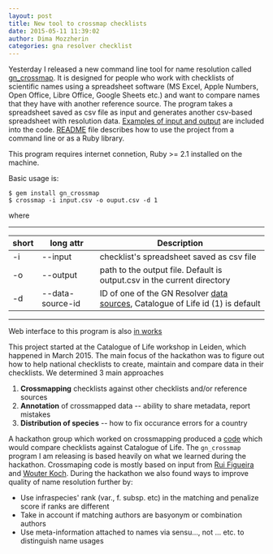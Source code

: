 ```yaml
---
layout: post
title: New tool to crossmap checklists
date: 2015-05-11 11:39:02
author: Dima Mozzherin
categories: gna resolver checklist
---
```


Yesterday I released a new command line tool for name resolution called
[gn_crossmap][gncrossmap]. It is designed for people who work with checklists
of scientific names using a spreadsheet software (MS Excel, Apple Numbers, Open
Office, Libre Office, Google Sheets etc.) and want to compare names that they
have with another reference source. The program takes a spreadsheet saved as
csv file as input and generates another csv-based spreadsheet with resolution
data.  [Examples of input and output][examples] are included into the code.
[README][readme] file describes how to use the project from a command line or
as a Ruby library.

This program requires internet connetion, Ruby >= 2.1 installed on the machine.

Basic usage is:

    $ gem install gn_crossmap
    $ crossmap -i input.csv -o ouput.csv -d 1

where

---

short| long attr        | Description
-----|------------------|----------------------------------------------------------------------------------------
-i   | --input          | checklist's spreadsheet saved as csv file
-o   | --output         | path to the output file. Default is output.csv in the current directory
-d   | --data-source-id | ID of one of the GN Resolver [data sources][ds], Catalogue of Life id (1) is default

---

Web interface to this program is also [in works][checklist]

This project started at the Catalogue of Life workshop in Leiden,
which happened in March 2015. The main focus of the hackathon was to figure out
how to help national checklists to create, maintain and compare data in their
checklists.  We determined 3 main approaches

1. **Crossmapping** checklists against other checklists and/or reference sources
2. **Annotation** of crossmapped data -- ability to share metadata, report mistakes
3. **Distribution of species** -- how to fix occurance errors for a country

A hackathon group which worked on crossmapping produced a
[code][hackathon_crossmap] which would compare checklists against Catalogue of
Life. The `gn_crossmap` program I am releasing is based heavily on what we
learned during the hackathon. Crossmaping code is mostly based on input from
[Rui Figueira][rui] and [Wouter Koch][wouter]. During the hackathon we also
found ways to improve quality of name resolution further by:

* Use infraspecies' rank (var., f. subsp. etc) in the matching and penalize
  score if ranks are different
* Take in account if matching authors are basyonym or combination authors
* Use meta-information attached to names via sensu..., not ... etc.
  to distinguish name usages

[gncrossmap]: https://github.com/GlobalNamesArchitecture/gn_crossmap
[examples]: https://github.com/GlobalNamesArchitecture/gn_crossmap/tree/master/spec/files
[readme]: https://github.com/GlobalNamesArchitecture/gn_crossmap/blob/master/README.md
[hackathon_crossmap]: https://github.com/Sp2000/hackathon_group1
[rui]: https://github.com/rpfigueira
[wouter]: https://github.com/WouterKoch
[ds]: http://resolver.globalnames.org/data_sources
[checklist]: https://github.com/GlobalNamesArchitecture/checklist
